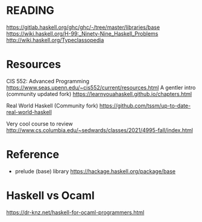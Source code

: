 # READING

https://gitlab.haskell.org/ghc/ghc/-/tree/master/libraries/base
https://wiki.haskell.org/H-99:_Ninety-Nine_Haskell_Problems
http://wiki.haskell.org/Typeclassopedia

# Resources

CIS 552: Advanced Programming
https://www.seas.upenn.edu/~cis552/current/resources.html
A gentler intro (community updated fork)
https://learnyouahaskell.github.io/chapters.html

Real World Haskell (Community fork)
https://github.com/tssm/up-to-date-real-world-haskell

Very cool course to review
http://www.cs.columbia.edu/~sedwards/classes/2021/4995-fall/index.html

# Reference

+ prelude (base) library <https://hackage.haskell.org/package/base>

# Haskell vs Ocaml

https://dr-knz.net/haskell-for-ocaml-programmers.html
